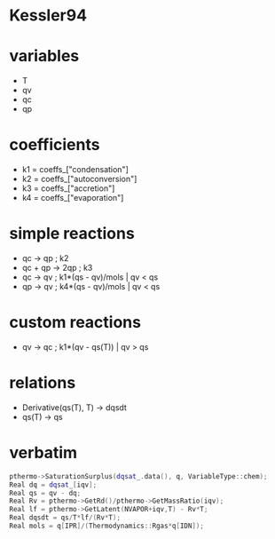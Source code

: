 # **Kessler94**

# variables
- T
- qv
- qc
- qp 

# coefficients
- k1 = coeffs_["condensation"]
- k2 = coeffs_["autoconversion"]
- k3 = coeffs_["accretion"]
- k4 = coeffs_["evaporation"]

# simple reactions
- qc -> qp ; k2
- qc + qp -> 2qp ; k3
- qc -> qv ; k1*(qs - qv)/mols | qv < qs
- qp -> qv ; k4*(qs - qv)/mols | qv < qs

# custom reactions
- qv -> qc ; k1*(qv - qs(T)) | qv > qs

# relations
- Derivative(qs(T), T) -> dqsdt
- qs(T) -> qs

# verbatim
~~~C++
pthermo->SaturationSurplus(dqsat_.data(), q, VariableType::chem);
Real dq = dqsat_[iqv];
Real qs = qv - dq;
Real Rv = pthermo->GetRd()/pthermo->GetMassRatio(iqv);
Real lf = pthermo->GetLatent(NVAPOR+iqv,T) - Rv*T;
Real dqsdt = qs/T*lf/(Rv*T);
Real mols = q[IPR]/(Thermodynamics::Rgas*q[IDN]);
~~~
